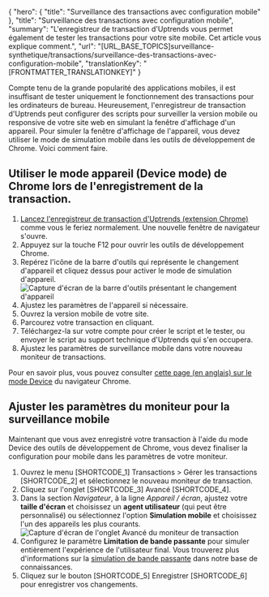 {
  "hero": {
    "title": "Surveillance des transactions avec configuration mobile"
  },
  "title": "Surveillance des transactions avec configuration mobile",
  "summary": "L'enregistreur de transaction d'Uptrends vous permet également de tester les transactions pour votre site mobile. Cet article vous explique comment.",
  "url": "[URL_BASE_TOPICS]surveillance-synthetique/transactions/surveillance-des-transactions-avec-configuration-mobile",
  "translationKey": "[FRONTMATTER_TRANSLATIONKEY]"
}

Compte tenu de la grande popularité des applications mobiles, il est insuffisant de tester uniquement le fonctionnement des transactions pour les ordinateurs de bureau. Heureusement, l'enregistreur de transaction d'Uptrends peut configurer des scripts pour surveiller la version mobile ou responsive de votre site web en simulant la fenêtre d'affichage d'un appareil. Pour simuler la fenêtre d'affichage de l'appareil, vous devez utiliser le mode de simulation mobile dans les outils de développement de Chrome. Voici comment faire.

## Utiliser le mode appareil (Device mode) de Chrome lors de l'enregistrement de la transaction.

1. [Lancez l'enregistreur de transaction d'Uptrends (extension Chrome)]([LINK_URL_1]) comme vous le feriez normalement. Une nouvelle fenêtre de navigateur s'ouvre.
2. Appuyez sur la touche F12 pour ouvrir les outils de développement Chrome.
3. Repérez l'icône de la barre d'outils qui représente le changement d'appareil et cliquez dessus pour activer le mode de simulation d'appareil.  
   ![Capture d'écran de la barre d'outils présentant le changement d'appareil]([LINK_URL_2])
4. Ajustez les paramètres de l'appareil si nécessaire.
5. Ouvrez la version mobile de votre site.
6. Parcourez votre transaction en cliquant.
7. Téléchargez-la sur votre compte pour créer le script et le tester, ou envoyer le script au support technique d'Uptrends qui s'en occupera.
8. Ajustez les paramètres de surveillance mobile dans votre nouveau moniteur de transactions.

Pour en savoir plus, vous pouvez consulter [cette page (en anglais) sur le mode Device]([LINK_URL_3]) du navigateur Chrome.

## Ajuster les paramètres du moniteur pour la surveillance mobile

Maintenant que vous avez enregistré votre transaction à l'aide du mode Device des outils de développement de Chrome, vous devez finaliser la configuration pour mobile dans les paramètres de votre moniteur.

1. Ouvrez le menu [SHORTCODE_1] Transactions > Gérer les transactions [SHORTCODE_2] et sélectionnez le nouveau moniteur de transaction.
2. Cliquez sur l'onglet [SHORTCODE_3] Avancé [SHORTCODE_4].
3. Dans la section *Navigateur*, à la ligne *Appareil / écran*, ajustez votre **taille d'écran** et choisissez un **agent utilisateur** (qui peut être personnalisé) ou sélectionnez l'option **Simulation mobile** et choisissez l'un des appareils les plus courants.
   ![Capture d'écran de l'onglet Avancé du moniteur de transaction]([LINK_URL_4])
4. Configurez le paramètre **Limitation de bande passante** pour simuler entièrement l'expérience de l'utilisateur final. Vous trouverez plus d'informations sur la [simulation de bande passante]([LINK_URL_5]) dans notre base de connaissances.
5. Cliquez sur le bouton [SHORTCODE_5] Enregistrer [SHORTCODE_6] pour enregistrer vos changements.
